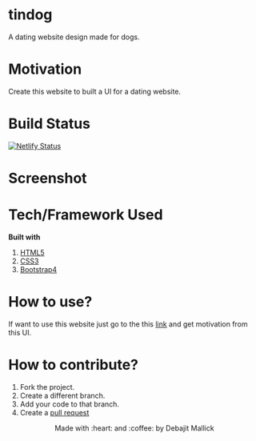 # tindog
A dating website design made for dogs.

# Motivation
Create this website to built a UI for a dating website.

# Build Status
[![Netlify Status](https://api.netlify.com/api/v1/badges/d7b31034-6fa6-408f-a566-14c31fca868e/deploy-status)](https://app.netlify.com/sites/tindogsite/deploys)

# Screenshot



# Tech/Framework Used
**Built with**
1. [HTML5](https://developer.mozilla.org/en-US/docs/Web/HTML)
1. [CSS3](https://developer.mozilla.org/en-US/docs/Web/css)
1. [Bootstrap4](https://getbootstrap.com/)

# How to use?
If want to use this website just go to the this [link](https://tindogsite.netlify.app/) and get motivation from this UI.

# How to contribute?
1. Fork the project.
1. Create a different branch.
1. Add your code to that branch.
1. Create a [pull request](https://docs.github.com/en/github/collaborating-with-issues-and-pull-requests/creating-a-pull-request) 


<p align="center">Made with :heart: and :coffee: by Debajit Mallick</p>
